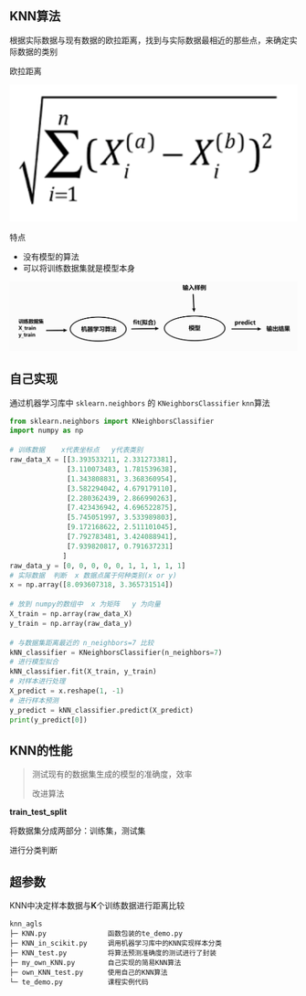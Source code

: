 

## KNN算法

根据实际数据与现有数据的欧拉距离，找到与实际数据最相近的那些点，来确定实际数据的类别

欧拉距离



![image-20200606093739964](img/image-20200606093739964.png)



特点

*   没有模型的算法
*   可以将训练数据集就是模型本身

![image-20200606101839801](img/image-20200606101839801.png)



## 自己实现

通过机器学习库中 `sklearn.neighbors` 的 `KNeighborsClassifier` `knn`算法

```python
from sklearn.neighbors import KNeighborsClassifier
import numpy as np

# 训练数据    x代表坐标点   y代表类别
raw_data_X = [[3.393533211, 2.331273381],
              [3.110073483, 1.781539638],
              [1.343808831, 3.368360954],
              [3.582294042, 4.679179110],
              [2.280362439, 2.866990263],
              [7.423436942, 4.696522875],
              [5.745051997, 3.533989803],
              [9.172168622, 2.511101045],
              [7.792783481, 3.424088941],
              [7.939820817, 0.791637231]
             ]
raw_data_y = [0, 0, 0, 0, 0, 1, 1, 1, 1, 1]
# 实际数据  判断  x 数据点属于何种类别(x or y)
x = np.array([8.093607318, 3.365731514])

# 放到 numpy的数组中  x 为矩阵   y 为向量
X_train = np.array(raw_data_X)
y_train = np.array(raw_data_y)

# 与数据集距离最近的 n_neighbors=7 比较
kNN_classifier = KNeighborsClassifier(n_neighbors=7)
# 进行模型拟合
kNN_classifier.fit(X_train, y_train)
# 对样本进行处理
X_predict = x.reshape(1, -1)
# 进行样本预测
y_predict = kNN_classifier.predict(X_predict)
print(y_predict[0])
```



## KNN的性能

>   测试现有的数据集生成的模型的准确度，效率
>
>   改进算法

**train_test_split**

将数据集分成两部分：训练集，测试集

进行分类判断



## 超参数

KNN中决定样本数据与**K**个训练数据进行距离比较



```
knn_agls
├─ KNN.py				函数包装的te_demo.py
├─ KNN_in_scikit.py     调用机器学习库中的KNN实现样本分类
├─ KNN_test.py			将算法预测准确度的测试进行了封装
├─ my_own_KNN.py		自己实现的简易KNN算法
├─ own_KNN_test.py		使用自己的KNN算法
└─ te_demo.py			课程实例代码
```

